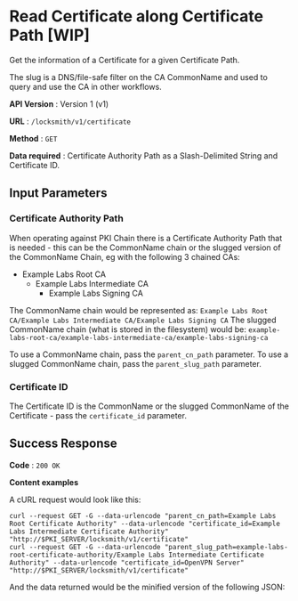 # Read Certificate along Certificate Path [WIP]

Get the information of a Certificate for a given Certificate Path.

The slug is a DNS/file-safe filter on the CA CommonName and used to query and use the CA in other workflows.

**API Version** : Version 1 (v1)

**URL** : `/locksmith/v1/certificate`

**Method** : `GET`

**Data required** : Certificate Authority Path as a Slash-Delimited String and Certificate ID.

## Input Parameters

### Certificate Authority Path

When operating against PKI Chain there is a Certificate Authority Path that is needed - this can be the CommonName chain or the slugged version of the CommonName Chain, eg with the following 3 chained CAs:

- Example Labs Root CA
  - Example Labs Intermediate CA
    - Example Labs Signing CA

The CommonName chain would be represented as: `Example Labs Root CA/Example Labs Intermediate CA/Example Labs Signing CA`
The slugged CommonName chain (what is stored in the filesystem) would be: `example-labs-root-ca/example-labs-intermediate-ca/example-labs-signing-ca`

To use a CommonName chain, pass the `parent_cn_path` parameter.
To use a slugged CommonName chain, pass the `parent_slug_path` parameter.

### Certificate ID

The Certificate ID is the CommonName or the slugged CommonName of the Certificate - pass the `certificate_id` parameter.

## Success Response

**Code** : `200 OK`

**Content examples**

A cURL request would look like this:

```
curl --request GET -G --data-urlencode "parent_cn_path=Example Labs Root Certificate Authority" --data-urlencode "certificate_id=Example Labs Intermediate Certificate Authority" "http://$PKI_SERVER/locksmith/v1/certificate"
curl --request GET -G --data-urlencode "parent_slug_path=example-labs-root-certificate-authority/Example Labs Intermediate Certificate Authority" --data-urlencode "certificate_id=OpenVPN Server" "http://$PKI_SERVER/locksmith/v1/certificate"
```

And the data returned would be the minified version of the following JSON:

```json

```